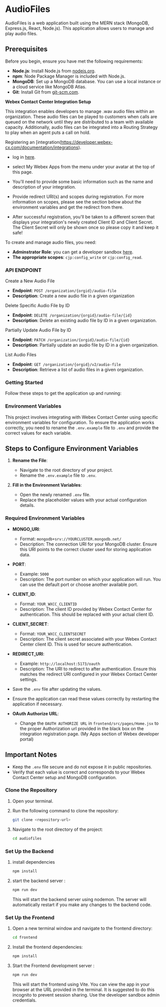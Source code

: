 # AudioFiles

AudioFiles is a web application built using the MERN stack (MongoDB, Express.js, React, Node.js). This application allows users to manage and play audio files.

## Prerequisites

Before you begin, ensure you have met the following requirements:

- **Node.js**: Install Node.js from [nodejs.org](https://nodejs.org/).
- **npm**: Node Package Manager is included with Node.js.
- **MongoDB**: Set up a MongoDB database. You can use a local instance or a cloud service like MongoDB Atlas.
- **Git**: Install Git from [git-scm.com](https://git-scm.com/).

**Webex Contact Center Integration Setup**

This integration enables developers to manage .wav audio files within an organization. These audio files can be played to customers when calls are queued on the network until they are distributed to a team with available capacity. Additionally, audio files can be integrated into a Routing Strategy to play when an agent puts a call on hold.

Registering an [integration(https://developer.webex-cx.com/documentation/integrations).

- log in [here](https://developer.webex-cx.com/).
- select My Webex Apps from the menu under your avatar at the top of this page.
- You'll need to provide some basic information such as the name and description of your integration.
- Provide redirect URI(s) and scopes during registration. For more information on scopes, please see the section below about the environment variables and get the redirect from there.

- After successful registration, you'll be taken to a different screen that displays your integration's newly created Client ID and Client Secret. The Client Secret will only be shown once so please copy it and keep it safe!

To create and manage audio files, you need:

- **Adminstrator Role**: you can get a developer sandbox [here](https://developer.webex-cx.com/sandbox).
- **The appropriate scopes**: ```cjp:config_write``` or ```cjp:config_read```.

### API ENDPOINT

Create a New Audio File
- **Endpoint**: ```POST /organization/{orgid}/audio-file```
- **Description**: Create a new audio file in a given organization

Delete Specific Audio File by ID
- **Endpoint**: ```DELETE /organization/{orgid}/audio-file/{id}```
- **Description**: Delete an existing audio file by ID in a given organization.

Partially Update Audio File by ID
- **Endpoint**: ```PATCH /organization/{orgid}/audio-file/{id}```
- **Description**: Partially update an audio file by ID in a given organization.

List Audio Files
- **Endpoint**: ```GET /organization/{orgid}/v2/audio-file```
- **Description**: Retrieve a list of audio files in a given organization.

### Getting Started

Follow these steps to get the application up and running:

### Environment Variables

This project involves integrating with Webex Contact Center using specific environment variables for configuration. To ensure the application works correctly, you need to rename the `.env.example` file to `.env` and provide the correct values for each variable.

## Steps to Configure Environment Variables

1. **Rename the File**:
   - Navigate to the root directory of your project.
   - Rename the `.env.example` file to `.env`.

2. **Fill in the Environment Variables**:
   - Open the newly renamed `.env` file.
   - Replace the placeholder values with your actual configuration details.

### Required Environment Variables

- **MONGO_URI**:
  - Format: `mongodb+srv://YOURCLUSTER.mongodb.net/`
  - Description: The connection URI for your MongoDB cluster. Ensure this URI points to the correct cluster used for storing application data.

- **PORT**:
  - Example: `5000`
  - Description: The port number on which your application will run. You can use the default port or choose another available port.

- **CLIENT_ID**:
  - Format: `YOUR_WXCC_CLIENTID`
  - Description: The client ID provided by Webex Contact Center for authentication. This should be replaced with your actual client ID.

- **CLIENT_SECRET**:
  - Format: `YOUR_WXCC_CLIENTSECRET`
  - Description: The client secret associated with your Webex Contact Center client ID. This is used for secure authentication.

- **REDIRECT_URI**:
  - Example: `http://localhost:5173/oauth`
  - Description: The URI to redirect to after authentication. Ensure this matches the redirect URI configured in your Webex Contact Center settings.

- Save the `.env` file after updating the values.
- Ensure the application can read these values correctly by restarting the application if necessary.

- **OAuth Authorize URL**:

    - Change the ```OAUTH AUTHORIZE URL``` in ```frontend/src/pages/Home.jsx``` to the proper Authorization url provided in the black box on the integration registration page. (My Apps section of Webex developer portal)

## Important Notes

- Keep the `.env` file secure and do not expose it in public repositories.
- Verify that each value is correct and corresponds to your Webex Contact Center setup and MongoDB configuration.

### Clone the Repository

1. Open your terminal.
2. Run the following command to clone the repository:

   ```bash
   git clone <repository-url>
   ```
3. Navigate to the root directory of the project:
    ```bash
    cd audiofiles
    ```
### Set Up the Backend
1. install dependencies
    ```bash
    npm install
    ```
2. start the backend server :
    ```bash
    npm run dev
    ```
    This will start the backend server using nodemon. The server will
    automatically restart if you make any changes to the backend code.

### Set Up the Frontend
1. Open a new terminal window and navigate to the frontend directory:
    ```bash
    cd frontend
    ```
2. Install the frontend dependencies:
    ```bash
    npm install
    ```
3. Start the Frontend development server :
    ```bash
    npm run dev
    ```
    This will start the frontend using Vite. You can view the app in your
    browser at the URL provided in the terminal. It is suggested to do this incognito to prevent session sharing. Use the developer sandbox admin credentials.

